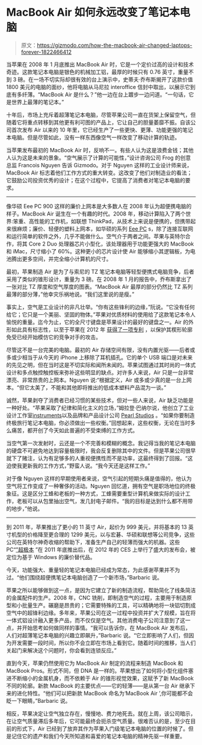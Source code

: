 # MacBook Air 如何永远改变了笔记本电脑

> 原文：<https://gizmodo.com/how-the-macbook-air-changed-laptops-forever-1822466412>

当苹果在 2008 年 1 月底推出 MacBook Air 时，它是一个定价过高的设计和技术奇迹。这款笔记本电脑是银色的机械加工铝，最厚的时候只有 0.76 英寸，重量不到 3 磅。在一场不切实际却很有效的台上演示中，史蒂夫·乔布斯揭开了这款价值 1800 美元的电脑的面纱，他将电脑从马尼拉 interoffice 信封中取出，以展示它到底有多纤薄。“MacBook Air 是什么？”他一边在台上踱步一边问道。“一句话，它是世界上最薄的笔记本。”



十年后，市场上充斥着超薄笔记本电脑，尽管苹果公司一直在货架上保留空气，但随着它将重点转移到其他更有利可图的产品上，它让自己的胆量萎靡不振。自该公司首次发布 Air 以来的 10 年里，它已经生产了一些更快、更薄、功能更强的笔记本电脑。但是尽管如此，没有一样东西像空气一样改变了移动计算的轨迹。

当苹果发布最初的 MacBook Air 时，反响不一。有些人认为这是浪费金钱；其他人认为这是未来的景象。“空气展示了计算的可能性，”设计咨询公司 Frog 的创意总监 Francois Nguyen 告诉 Gizmodo。对于 Nguyen 这样的工业设计师来说，MacBook Air 标志着他们工作方式的重大转变。这改变了他们对制造业的看法；它鼓励公司投资优秀的设计；在这个过程中，它提高了消费者对笔记本电脑的要求。

* * *

像华硕 Eee PC 900 这样的廉价上网本是大多数人在 2008 年认为超便携电脑的样子。MacBook Air 诞生在一个有趣的时代。2008 年，移动计算陷入了两个世界:笨重、高性能的工作机，如联想 ThinkPad，从技术上来说是便携的，但携带起来很麻烦；廉价、轻便的塑料上网本，如华硕的系列 [Eee PC](https://gizmodo.com/asus-eee-pc-the-tiny-ultraportable-for-web-browsing-266008) s，除了连接互联网和运行简单的软件之外，几乎不能做什么。空气介于两者之间。苹果与英特尔合作，将其 Core 2 Duo 处理器芯片小型化，该处理器用于功能更强大的 MacBook 和 iMac，尺寸缩小了 60%。这种更小的芯片设计使 Air 能够缩小其逻辑板，为电池腾出更多空间，并完全缩小计算机的尺寸。

最初，苹果制造 Air 是为了与索尼的 TZ 笔记本电脑等轻型便携式电脑竞争，后者采用了类似的锥形设计，重量为 3 磅。在 2008 年 1 月的报告中，乔布斯拿出了一张对比 TZ 厚度和空气厚度的图表。“MacBook Air 最厚的部分仍然比 TZ 系列最薄的部分薄，”他幸灾乐祸地说。“我们这里说的是瘦。”

事实上，空气是工业设计的非凡壮举。“你有这些锋利的边缘，”阮说。“它没有任何给它；它只是一个美丽、坚固的物体。”苹果对优质材料的使用给了这款笔记本令人愉悦的重量。迄今为止，它的全尺寸键盘是苹果设计的最好的键盘之一。Air 的外形如此具有标志性，以至于苹果在 2012 年 [获得了一项专利](https://assets.sbnation.com/assets/1167519/USD661296S1.pdf) ，以保护其楔形轮廓免受已经开始模仿它的竞争对手的攻击。

尽管这不是一台完美的电脑。最初的 Air 存储空间有限，没有内置光驱——后者或多或少相当于从今天的 iPhone 上移除了耳机插孔。它的单个 USB 端口是对未来的先见之明，但在当时这是不切实际和闻所未闻的。苹果试图通过其时尚的一体式设计和多点触控触控板来弥补这些明显的缺点。对许多人来说，Air 只是一台非常漂亮、非常昂贵的上网本。Nguyen 说:“根据定义，Air 或多或少真的是一台上网本。“但它太美了，不能和其他即将推出的低成本塑料产品混为一谈。”

诚然，苹果剥夺了消费者已经习惯的某些技术，但对一些人来说，Air 缺乏功能是一种好处。“苹果采取了纪律和简化主义的立场，”姆拉登·巴纳尔说，他创立了工业设计工作室[instruments](https://www.instrumments.com/)以及品牌和产品设计公司 [Pearl Studios](http://www.designbypearl.com/) 。“如果你要制造终极旅行笔记本电脑，你必须做出一些权衡。”回想起来，这些权衡，无论在当时多么痛苦，都开创了今天如此普遍的不受束缚的工作方式。

当空气第一次发射时，云还是一个不完善和模糊的概念。我记得当我的笔记本电脑的硬盘不可避免地达到容量极限时，我会反复删除其中的文件。但是苹果公司很早就下了赌注，认为有足够多的人重视便携性而不是功率，这最终得到了回报。“这迫使我更新我的工作方式，”野蛮人说。“我今天还是这样工作。”

对于像 Nguyen 这样的早期使用者来说，空气引起的短期头痛是值得的，他认为空气将工作变成了一种奢侈的活动。Nguyen 回忆道，拥有空气是职场地位的终极象征。这是区分工蜂和老板的一种方式，工蜂需要重型计算机来做实际的设计工作，老板可以从包里抽出空气，发几封电子邮件。“我的目标是达到什么都不用带的地步，”他说。

* * *

到 2011 年，苹果推出了更小的 11 英寸 Air，起价为 999 美元，并将基本的 13 英寸机型的价格降至更合理的 1299 美元，以与宏碁、华硕和联想等公司竞争，这些公司在英特尔神奇收缩的帮助下，准备生产自己的轻薄而强大的机器。这些 PC“[”超极本](https://gizmodo.com/ultrabook-the-new-most-meaningless-word-in-tech-updat-5875845) ”在 2011 年底推出后，在 2012 年的 CES 上举行了盛大的发布会，被定位为基于 Windows 的廉价替代品。

今天，功能强大、重量轻的笔记本电脑已经成为常态，为此感谢苹果并不为过。“他们围绕超便携笔记本电脑创造了一个新市场，”Barbaric 说。

苹果之所以能够做到这一点，是因为它建立了新的制造流程，帮助简化了线条简洁的金属配件的生产。2008 年，CNC 铣削，即制造空气的过程，主要用于制造原型和小批量生产。碾磨是昂贵的；它需要特殊的工具，可以精确地将一块铝切割成空气中的超锋利边缘。多年来，苹果公司在这一过程中投资并扩大了规模，旨在将一体式铝设计融入更多产品，而不仅仅是空气。其他消费电子公司注意到了这一点，并开始思考如何做同样的事情。“我可以告诉你，在 MacBook Air 发布后，人们对超薄笔记本电脑的兴趣立即飙升，”Barbaric 说。“它立即影响了人们，但因为开发需要一段时间，所以你不会立即在市场上看到它。随着时间的推移，当人们关起门来解决这个问题时，你会看到连锁反应。”

直到今天，苹果仍然使用它为 MacBook Air 制定的流程来制造 MacBook 和 MacBook Pros。形式不同，但 DNA 是一样的。苹果想出了如何将小型化组件塞进不断缩小的金属机身，而不依赖于 Air 的锥形视觉效果，这赋予了新 MacBook 不同的轮廓。新款 MacBook 的主要优点——它的轻薄——是从第一台 Air 继承下来的进化特性。“他们可以把新款 MacBook 命名为‘MacBook Air ’,你可能都不会眨一下眼睛，”Barbaric 说。

相反，苹果决定让空气独立存在，慢慢地、费力地死去。就在上周，该公司暗示，在让空气质量滞后多年后，它可能最终会扼杀空气质量。很难否认的是，至少在目前的形式下，Air 已经到了放弃其作为苹果入门级笔记本电脑的位置的时候了。但是记住它的遗产和我们今天所知道和喜爱的笔记本电脑的精神先驱一样重要。